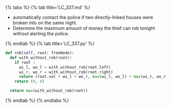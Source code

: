 {% tabs %}
{% tab title='LC_337.md' %}

* automatically contact the police if two directly-linked houses were broken into on the same night.
* Determine the maximum amount of money the thief can rob tonight without alerting the police.

{% endtab %}
{% tab title='LC_337.py' %}

```py
def rob(self, root: TreeNode):
  def with_without_rob(root):
    if root :
      wi_l, wo_l = with_without_rob(root.left)
      wi_r, wo_r = with_without_rob(root.right)
      return (root.val + wo_l + wo_r, max(wi_l, wo_l) + max(wi_r, wo_r))
    return (0, 0)

  return max(with_without_rob(root))
```

{% endtab %}
{% endtabs %}